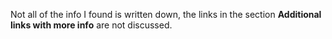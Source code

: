 Not all of the info I found is written down, the links in the section **Additional links with more info** are not discussed.